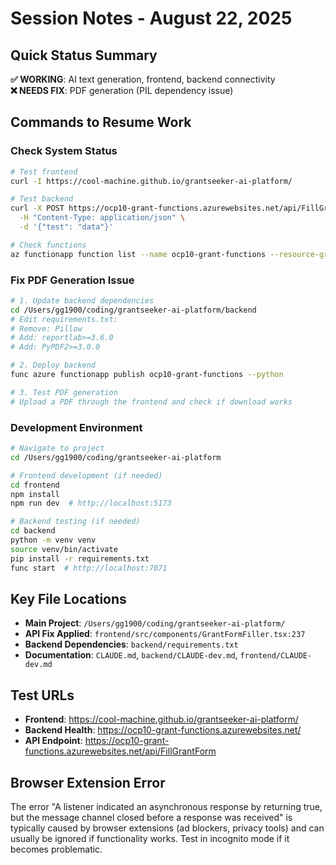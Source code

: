 # Session Notes - August 22, 2025

## Quick Status Summary
**✅ WORKING**: AI text generation, frontend, backend connectivity  
**❌ NEEDS FIX**: PDF generation (PIL dependency issue)

## Commands to Resume Work

### Check System Status
```bash
# Test frontend
curl -I https://cool-machine.github.io/grantseeker-ai-platform/

# Test backend
curl -X POST https://ocp10-grant-functions.azurewebsites.net/api/FillGrantForm \
  -H "Content-Type: application/json" \
  -d '{"test": "data"}'

# Check functions
az functionapp function list --name ocp10-grant-functions --resource-group ocp10
```

### Fix PDF Generation Issue
```bash
# 1. Update backend dependencies
cd /Users/gg1900/coding/grantseeker-ai-platform/backend
# Edit requirements.txt:
# Remove: Pillow
# Add: reportlab>=3.6.0
# Add: PyPDF2>=3.0.0

# 2. Deploy backend
func azure functionapp publish ocp10-grant-functions --python

# 3. Test PDF generation
# Upload a PDF through the frontend and check if download works
```

### Development Environment
```bash
# Navigate to project
cd /Users/gg1900/coding/grantseeker-ai-platform

# Frontend development (if needed)
cd frontend
npm install
npm run dev  # http://localhost:5173

# Backend testing (if needed)
cd backend
python -m venv venv
source venv/bin/activate
pip install -r requirements.txt
func start  # http://localhost:7071
```

## Key File Locations
- **Main Project**: `/Users/gg1900/coding/grantseeker-ai-platform/`
- **API Fix Applied**: `frontend/src/components/GrantFormFiller.tsx:237`
- **Backend Dependencies**: `backend/requirements.txt`
- **Documentation**: `CLAUDE.md`, `backend/CLAUDE-dev.md`, `frontend/CLAUDE-dev.md`

## Test URLs
- **Frontend**: https://cool-machine.github.io/grantseeker-ai-platform/
- **Backend Health**: https://ocp10-grant-functions.azurewebsites.net/
- **API Endpoint**: https://ocp10-grant-functions.azurewebsites.net/api/FillGrantForm

## Browser Extension Error
The error "A listener indicated an asynchronous response by returning true, but the message channel closed before a response was received" is typically caused by browser extensions (ad blockers, privacy tools) and can usually be ignored if functionality works. Test in incognito mode if it becomes problematic.